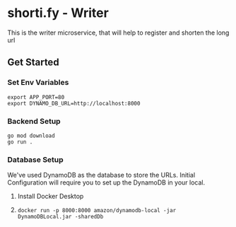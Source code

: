# shorti.fy - Writer

This is the writer microservice, that will help to register and shorten the long url

## Get Started

### Set Env Variables
```shell
export APP_PORT=80
export DYNAMO_DB_URL=http://localhost:8000
```

### Backend Setup
```shell
go mod download
go run .
```

### Database Setup
We've used DynamoDB as the database to store the URLs.
Initial Configuration will require you to set up the DynamoDB in your local.

1. Install Docker Desktop
2. ```shell
   docker run -p 8000:8000 amazon/dynamodb-local -jar DynamoDBLocal.jar -sharedDb
   ```
   